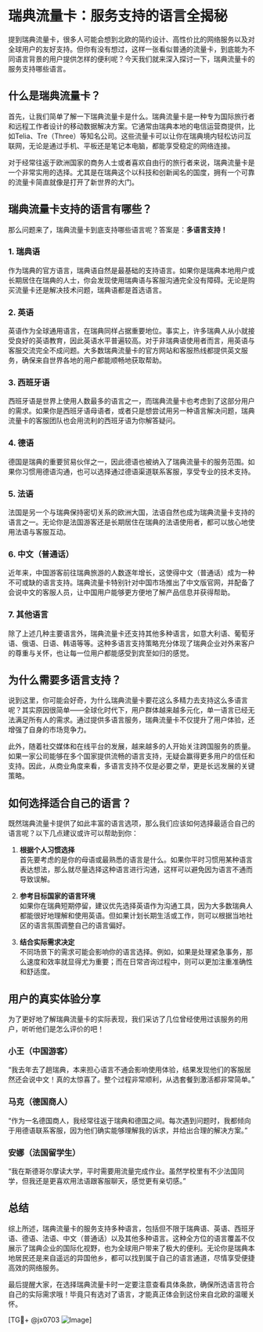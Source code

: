 # 瑞典流量卡：服务支持的语言全揭秘

提到瑞典流量卡，很多人可能会想到北欧的简约设计、高性价比的网络服务以及对全球用户的友好支持。但你有没有想过，这样一张看似普通的流量卡，到底能为不同语言背景的用户提供怎样的便利呢？今天我们就来深入探讨一下，瑞典流量卡的服务支持哪些语言。

## 什么是瑞典流量卡？

首先，让我们简单了解一下瑞典流量卡是什么。瑞典流量卡是一种专为国际旅行者和远程工作者设计的移动数据解决方案。它通常由瑞典本地的电信运营商提供，比如Telia、Tre（Three）等知名公司。这些流量卡可以让你在瑞典境内轻松访问互联网，无论是通过手机、平板还是笔记本电脑，都能享受稳定的网络连接。

对于经常往返于欧洲国家的商务人士或者喜欢自由行的旅行者来说，瑞典流量卡是一个非常实用的选择。尤其是在瑞典这个以科技和创新闻名的国度，拥有一个可靠的流量卡简直就像是打开了新世界的大门。

## 瑞典流量卡支持的语言有哪些？

那么问题来了，瑞典流量卡到底支持哪些语言呢？答案是：**多语言支持！**

### 1. 瑞典语
作为瑞典的官方语言，瑞典语自然是最基础的支持语言。如果你是瑞典本地用户或长期居住在瑞典的人士，你会发现使用瑞典语与客服沟通完全没有障碍。无论是购买流量卡还是解决技术问题，瑞典语都是首选语言。

### 2. 英语
英语作为全球通用语言，在瑞典同样占据重要地位。事实上，许多瑞典人从小就接受良好的英语教育，因此英语水平普遍较高。对于非瑞典语使用者而言，用英语与客服交流完全不成问题。大多数瑞典流量卡的官方网站和客服热线都提供英文服务，确保来自世界各地的用户都能顺畅地获取帮助。

### 3. 西班牙语
西班牙语是世界上使用人数最多的语言之一，而瑞典流量卡也考虑到了这部分用户的需求。如果你是西班牙语母语者，或者只是想尝试用另一种语言解决问题，瑞典流量卡的客服团队也会用流利的西班牙语为你解答疑问。

### 4. 德语
德国是瑞典的重要贸易伙伴之一，因此德语也被纳入了瑞典流量卡的服务范围。如果你习惯用德语沟通，也可以选择通过德语渠道联系客服，享受专业的技术支持。

### 5. 法语
法国是另一个与瑞典保持密切关系的欧洲大国，法语自然也成为瑞典流量卡支持的语言之一。无论你是法国游客还是长期居住在瑞典的法语使用者，都可以放心地使用法语与客服互动。

### 6. 中文（普通话）
近年来，中国游客前往瑞典旅游的人数逐年增长，这使得中文（普通话）成为一种不可或缺的语言支持。瑞典流量卡特别针对中国市场推出了中文版官网，并配备了会说中文的客服人员，让中国用户能够更方便地了解产品信息并获得帮助。

### 7. 其他语言
除了上述几种主要语言外，瑞典流量卡还支持其他多种语言，如意大利语、葡萄牙语、俄语、日语、韩语等等。这种多语言支持策略充分体现了瑞典企业对外来客户的尊重与关怀，也让每一位用户都能感受到宾至如归的感觉。

## 为什么需要多语言支持？

说到这里，你可能会好奇，为什么瑞典流量卡要花这么多精力去支持这么多语言呢？其实原因很简单——全球化时代下，用户群体越来越多元化，单一语言已经无法满足所有人的需求。通过提供多语言服务，瑞典流量卡不仅提升了用户体验，还增强了自身的市场竞争力。

此外，随着社交媒体和在线平台的发展，越来越多的人开始关注跨国服务的质量。如果一家公司能够在多个国家提供流畅的语言支持，无疑会赢得更多用户的信任和支持。因此，从商业角度来看，多语言支持不仅是必要之举，更是长远发展的关键策略。

## 如何选择适合自己的语言？

既然瑞典流量卡提供了如此丰富的语言选项，那么我们应该如何选择最适合自己的语言呢？以下几点建议或许可以帮助到你：

1. **根据个人习惯选择**  
   首先要考虑的是你的母语或最熟悉的语言是什么。如果你平时习惯用某种语言表达想法，那么就尽量选择这种语言进行沟通，这样可以避免因为语言不通而导致误解。

2. **参考目标国家的语言环境**  
   如果你在瑞典短期停留，建议优先选择英语作为沟通工具，因为大多数瑞典人都能很好地理解和使用英语。但如果计划长期生活或工作，则可以根据当地社区的语言氛围调整自己的语言偏好。

3. **结合实际需求决定**  
   不同场景下的需求可能会影响你的语言选择。例如，如果是处理紧急事务，那么速度和效率就显得尤为重要；而在日常咨询过程中，则可以更加注重准确性和舒适度。

## 用户的真实体验分享

为了更好地了解瑞典流量卡的实际表现，我们采访了几位曾经使用过该服务的用户，听听他们是怎么评价的吧！

### 小王（中国游客）
“我去年去了趟瑞典，本来担心语言不通会影响使用体验，结果发现他们的客服居然还会说中文！真的太惊喜了。整个过程非常顺利，从选套餐到激活都非常简单。”

### 马克（德国商人）
“作为一名德国商人，我经常往返于瑞典和德国之间。每次遇到问题时，我都倾向于用德语联系客服，因为他们确实能够理解我的诉求，并给出合理的解决方案。”

### 安娜（法国留学生）
“我在斯德哥尔摩读大学，平时需要用流量完成作业。虽然学校里有不少法国同学，但我还是更喜欢用法语跟客服聊天，感觉更有亲切感。”

## 总结

综上所述，瑞典流量卡的服务支持多种语言，包括但不限于瑞典语、英语、西班牙语、德语、法语、中文（普通话）以及其他多种语言。这种全方位的语言覆盖不仅展示了瑞典企业的国际化视野，也为全球用户带来了极大的便利。无论你是瑞典本地居民还是来自遥远的异国他乡，都可以找到属于自己的语言通道，尽情享受便捷高效的网络服务。

最后提醒大家，在选择瑞典流量卡时一定要注意查看具体条款，确保所选语言符合自己的实际需求哦！毕竟只有选对了语言，才能真正体会到这份来自北欧的温暖关怀。

[TG💪+ @jx0703 ![Image](https://github.com/user-attachments/assets/dbca1d08-cadb-493c-b0ec-ad6f7a83f270)]